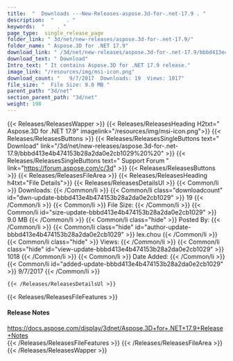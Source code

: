 ```yaml
---
title:  "  Downloads ---New-Releases-aspose.3d-for-.net-17.9 . " 
description:  "    . " 
keywords:  "    . " 
page_type:  single_release_page
folder_link: " 3d/net/new-releases/aspose.3d-for-.net-17.9/"
folder_name: " Aspose.3D for .NET 17.9"
download_link: " /3d/net/new-releases/aspose.3d-for-.net-17.9/bbbd413e4b474153b28a2da0e2cb1029"
download_text: " Download"
Intro_text: " It contains Aspose.3D for .NET 17.9 release."
image_link: "/resources/img/msi-icon.png"
download_count: "   9/7/2017  Downloads: 19  Views: 1017"
file_size: "  File Size: 9.0 MB "
parent_path: "3d/net"
section_parent_path: "3d/net"
weight: 198
---
```


{{< Releases/ReleasesWapper >}}
  {{< Releases/ReleasesHeading H2txt=" Aspose.3D for .NET 17.9" imagelink="/resources/img/msi-icon.png">}}
  {{< Releases/ReleasesButtons >}}
    {{< Releases/ReleasesSingleButtons text=" Download" link="/3d/net/new-releases/aspose.3d-for-.net-17.9/bbbd413e4b474153b28a2da0e2cb1029%20%20" >}}
    {{< Releases/ReleasesSingleButtons text=" Support Forum " link="https://forum.aspose.com/c/3d" >}}
  {{< Releases/ReleasesButtons >}}
  {{< Releases/ReleasesFileArea >}}
    {{< Releases/ReleasesHeading h4txt="File Details">}}
    {{< Releases/ReleasesDetailsUl >}}
            {{< Common/li  >}} Downloads: {{< /Common/li >}} 
      {{< Common/li class="downloadcount" id="dwn-update-bbbd413e4b474153b28a2da0e2cb1029" >}} 19 {{< /Common/li >}} 
      {{< Common/li  >}} File Size: {{< /Common/li >}} 
      {{< Common/li id="size-update-bbbd413e4b474153b28a2da0e2cb1029" >}} 9.0 MB {{< /Common/li >}} 
      {{< Common/li  class="hide" >}} Posted By: {{< /Common/li >}} 
      {{< Common/li class="hide" id="author-update-bbbd413e4b474153b28a2da0e2cb1029" >}} lex.chou {{< /Common/li >}} 
      {{< Common/li class="hide"  >}} Views: {{< /Common/li >}} 
      {{< Common/li class="hide" id="view-update-bbbd413e4b474153b28a2da0e2cb1029" >}} 1018 {{< /Common/li >}} 
      {{< Common/li  >}} Date Added: {{< /Common/li >}} 
      {{< Common/li id="added-update-bbbd413e4b474153b28a2da0e2cb1029" >}} 9/7/2017 {{< /Common/li >}} 

    {{< /Releases/ReleasesDetailsUl >}}

  {{< Releases/ReleasesFileFeatures >}}
      <h4>Release Notes</h4><div><a href="https://docs.aspose.com/display/3dnet/Aspose.3D+for+.NET+17.9+Release+Notes">https://docs.aspose.com/display/3dnet/Aspose.3D+for+.NET+17.9+Release+Notes</a></div>
  {{< /Releases/ReleasesFileFeatures >}}
 {{< /Releases/ReleasesFileArea >}}
{{< /Releases/ReleasesWapper >}}


